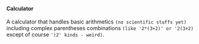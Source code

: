 #### Calculator

A calculator that handles basic arithmetics `(no scientific stuffs yet)`
including complex parentheses combinations `(like '2*(3+2)' or '2(3+2)`
except of course `')2' kinds - weird)`.

